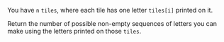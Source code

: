 You have `n` `tiles`, where each tile has one letter `tiles[i]` printed on it.

Return the number of possible non-empty sequences of letters you can make using the letters printed on those `tiles`.